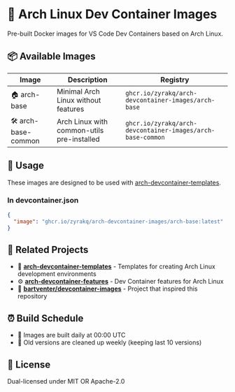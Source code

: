 # 🐧 Arch Linux Dev Container Images

Pre-built Docker images for VS Code Dev Containers based on Arch Linux.

## 📦 Available Images

| Image | Description | Registry |
|-------|-------------|----------|
| 🏠 arch-base | Minimal Arch Linux without features | `ghcr.io/zyrakq/arch-devcontainer-images/arch-base` |
| 🛠️ arch-base-common | Arch Linux with common-utils pre-installed | `ghcr.io/zyrakq/arch-devcontainer-images/arch-base-common` |

## 🚀 Usage

These images are designed to be used with [arch-devcontainer-templates](https://github.com/zyrakq/arch-devcontainer-templates).

### In devcontainer.json

```json
{
  "image": "ghcr.io/zyrakq/arch-devcontainer-images/arch-base:latest"
}
```

## 🔗 Related Projects

- 📁 **[arch-devcontainer-templates](https://github.com/zyrakq/arch-devcontainer-templates)** - Templates for creating Arch Linux development environments
- ⚙️ **[arch-devcontainer-features](https://github.com/zyrakq/arch-devcontainer-features)** - Dev Container features for Arch Linux
- 🌟 **[bartventer/devcontainer-images](https://github.com/bartventer/devcontainer-images)** - Project that inspired this repository

## ⏰ Build Schedule

- 📅 Images are built daily at 00:00 UTC
- 🧹 Old versions are cleaned up weekly (keeping last 10 versions)

## 📄 License

Dual-licensed under MIT OR Apache-2.0
